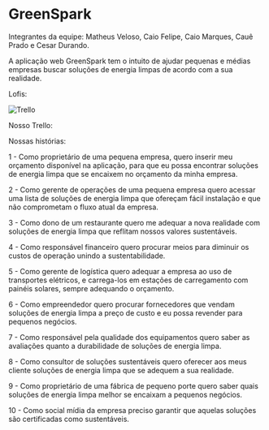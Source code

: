 # GreenSpark

Integrantes da equipe: Matheus Veloso, Caio Felipe, Caio Marques, Cauê Prado e Cesar Durando.

A aplicação web GreenSpark tem o intuito de ajudar pequenas e médias empresas buscar soluções de energia limpas de acordo com a sua realidade.


Lofis:


![Trello](https://github.com/user-attachments/assets/a39e9887-a622-4af3-8afa-54eb3c4ccf1e)













Nosso Trello:













Nossas histórias:

1 - Como proprietário de uma pequena empresa, quero inserir meu orçamento disponível na aplicação, para que eu possa encontrar soluções de energia limpa que se encaixem no orçamento da minha empresa.

2 - Como gerente de operações de uma pequena empresa quero acessar uma lista de soluções de energia limpa que ofereçam fácil instalação e que não comprometam o fluxo atual da empresa.

3 - Como dono de um restaurante quero me adequar a nova realidade com soluções de energia limpa que reflitam nossos valores sustentáveis.

4 - Como responsável financeiro quero procurar meios para diminuir os custos de operação unindo a sustentabilidade.

5 - Como gerente de logística quero adequar a empresa ao uso de transportes elétricos, e carrega-los em estações de carregamento com painéis solares, sempre adequando o orçamento.

6 - Como empreendedor quero procurar fornecedores que vendam soluções de energia limpa a preço de custo e eu possa revender para pequenos negócios.

7 - Como responsável pela qualidade dos equipamentos quero saber as avaliações quanto a durabilidade de soluções de energia limpa.

8 - Como consultor de soluções sustentáveis quero oferecer aos meus cliente soluções de energia limpa que se adequem a sua realidade.

9 - Como proprietário de uma fábrica de pequeno porte quero saber quais soluções de energia limpa melhor se encaixam a pequenos negócios.

10 - Como social mídia da empresa preciso garantir que aquelas soluções são certificadas como sustentáveis.
